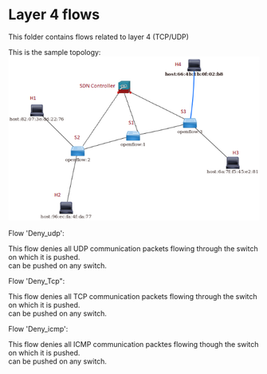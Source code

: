 # **Layer 4 flows**  

This folder contains flows related to layer 4 (TCP/UDP)  

This is the sample topology:![picture](/topo.png)  

Flow 'Deny_udp':

This flow denies all UDP communication packets flowing through the switch on which it is pushed.  
can be pushed on any switch.  

Flow 'Deny_Tcp":

This flow denies all TCP communication packets flowing through the switch on which it is pushed.  
can be pushed on any switch.  

Flow 'Deny_icmp':

This flow denies all ICMP communication packtes flowing though the switch on which it is pushed.  
can be pushed on any switch.  


